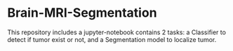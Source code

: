 # Brain-MRI-Segmentation

This repository includes a jupyter-notebook contains 2 tasks: a Classifier to detect if tumor exist or not, and a Segmentation model to localize tumor.
